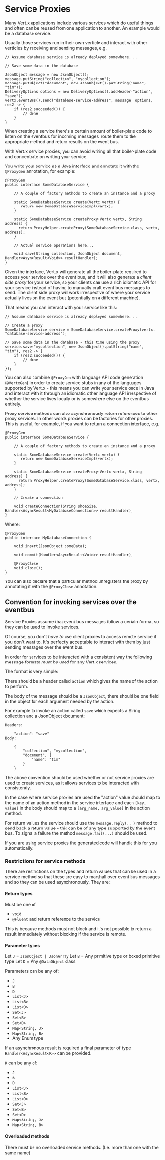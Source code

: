 # Service Proxies

Many Vert.x applications include various services which do useful things and often can be reused from one application
to another. An example would be a database service.

Usually those services run in their own verticle and interact with other verticles by receiving and sending messages, e.g.

    // Assume database service is already deployed somewhere....
    
    // Save some data in the database
    
    JsonObject message = new JsonObject();
    message.putString("collection", "mycollection");
    message.putObject("document", new JsonObject().putString("name", "tim"));
    DeliveryOptions options = new DeliveryOptions().addHeader("action", "save");
    vertx.eventBus().send("database-service-address", message, options, res2 -> {
        if (res2.succeeded()) {
            // done
        }
    }
    

When creating a service there's a certain amount of boiler-plate code to listen on the eventbus for incoming messages,
route them to the appropriate method and return results on the event bus.

With Vert.x service proxies, you can avoid writing all that boiler-plate code and concentrate on writing your service.

You write your service as a Java interface and annotate it with the `@ProxyGen` annotation, for example:

    @ProxyGen
    public interface SomeDatabaseService {
    
        // A couple of factory methods to create an instance and a proxy
    
        static SomeDatabaseService create(Vertx vertx) {
           return new SomeDatabaseServiceImpl(vertx);
        }
        
        static SomeDatabaseService createProxy(Vertx vertx, String address) {
          return ProxyHelper.createProxy(SomeDatabaseService.class, vertx, address);
        }
        
        // Actual service operations here...
    
        void save(String collection, JsonObject document, Handler<AsyncResult<Void>> resultHandler);
    }
    
Given the interface, Vert.x will generate all the boiler-plate required to access your service over the event bus, and it
will also generate a *client side proxy* for your service, so your clients can use a rich idiomatic API for your
service instead of having to manually craft event bus messages to send. The client side proxy will work irrespective
of where your service actually lives on the event bus (potentially on a different machine).

That means you can interact with your service like this:

    // Assume database service is already deployed somewhere....
        
    // Create a proxy
    SomeDatabaseService service = SomeDatabaseService.createProxy(vertx, "database-service-address");
    
    // Save some data in the database - this time using the proxy
    service.save("mycollection", new JsonObject().putString("name", "tim"), res2 -> {
        if (res2.succeeded()) {
            // done
        }
    });                

You can also combine `@ProxyGen` with language API code generation (`@VertxGen`) in order to create service stubs
in any of the languages supported by Vert.x - this means you can write your service once in Java and interact with it
through an idiomatic other language API irrespective of whether the service lives locally or is somewhere else on
the eventbus entirely.

Proxy service methods can also asynchronously return references to other proxy services. In other words proxies can
 be factories for other proxies. This is useful, for example, if you want to
return a connection interface, e.g.

    @ProxyGen
    public interface SomeDatabaseService {
    
        // A couple of factory methods to create an instance and a proxy
    
        static SomeDatabaseService create(Vertx vertx) {
           return new SomeDatabaseServiceImpl(vertx);
        }
        
        static SomeDatabaseService createProxy(Vertx vertx, String address) {
          return ProxyHelper.createProxy(SomeDatabaseService.class, vertx, address);
        }
        
        // Create a connection
    
        void createConnection(String shoeSize, Handler<AsyncResult<MyDatabaseConnection>> resultHandler);
    }
    
Where:

    @ProxyGen
    public interface MyDatabaseConnection {
    
        void insert(JsonObject someData);
        
        void commit(Handler<AsyncResult<Void>> resultHandler);
        
        @ProxyClose
        void close();
    }
    
You can also declare that a particular method unregisters the proxy by annotating it with the `@ProxyClose` annotation.    
        


## Convention for invoking services over the eventbus

Service Proxies assume that event bus messages follow a certain format so they can be used to invoke services.

Of course, you don't *have to* use client proxies to access remote service if you don't want to. It's perfectly acceptable
to interact with them by just sending messages over the event bus.

In order for services to be interacted with a consistent way the following message formats *must be used* for any
Vert.x services.

The format is very simple:

There should be a header called `action` which gives the name of the action to perform.

The body of the message should be a `JsonObject`, there should be one field in the object for each argument needed by the action.

For example to invoke an action called `save` which expects a String collection and a JsonObject document:

    Headers:
    
        "action": "save"
    Body:
    
        {
            "collection", "mycollection",
            "document", {
                "name": "tim"
            }
        }
        
The above convention should be used whether or not service proxies are used to create services, as it allows services
to be interacted with consistently.

In the case where service proxies are used the "action" value should map to the name of an action method in the 
service interface and each `[key, value]` in the body should map to a `[arg_name, arg_value]` in the action method.

For return values the service should use the `message.reply(...)` method to send back a return value - this can be of
any type supported by the event bus. To signal a failure the method `message.fail(...)` should be used.

If you are using service proxies the generated code will handle this for you automatically.

### Restrictions for service methods

There are restrictions on the types and return values that can be used in a service method so that these are easy to
marshall over event bus messages and so they can be used asynchronously. They are:

#### Return types

Must be one of

* `void`
* `@Fluent` and return reference to the service

This is because methods must not block and it's not possible to return a result immediately without blocking if the service is remote.

#### Parameter types

Let `J` = `JsonObject | JsonArray`
Let `B` = Any primitive type or boxed primitive type
Let `D` = Any `@DataObject` class

Parameters can be any of:

* `J`
* `B`
* `D`
* `List<J>`
* `List<B>`
* `List<D>`
* `Set<J>`
* `Set<B>`
* `Set<D>`
* `Map<String, J>`
* `Map<String, B>`
* Any Enum type

If an asynchronous result is required a final parameter of type `Handler<AsyncResult<R>>` can be provided.

`R` can be any of:

* `J`
* `B`
* `D`
* `List<J>`
* `List<B>`
* `List<D>`
* `Set<J>`
* `Set<B>`
* `Set<D>`
* `Map<String, J>`
* `Map<String, B>`

#### Overloaded methods

There must be no overloaded service methods. (I.e. more than one with the same name)